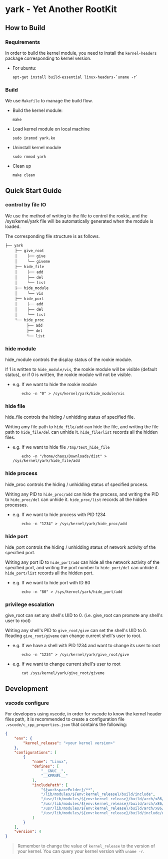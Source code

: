 # yark - Yet Another RootKit

## How to Build

### Requirements

In order to build the kernel module, you need to install the `kernel-headers` package corresponding to kernel version.

- For ubuntu:

    ```shell
    apt-get install build-essential linux-headers-`uname -r`
    ```

### Build

We use `Makefile` to manage the build flow.

- Build the kernel module:

    ```shell
    make
    ```

- Load kernel module on local machine

    ```shell
    sudo insmod yark.ko
    ```

- Uninstall kernel module

    ```shell
    sudo rmmod yark
    ```

- Clean up

    ```shell
    make clean
    ```

## Quick Start Guide

### control by file IO
    
We use the method of writing to the file to control the rookie, and the /sys/kernel/yark file will be automatically generated when the module is loaded.

The corresponding file structure is as follows.

```shell
├── yark
　　 ├── give_root
　　 │　   ├── give
　　 │　   └── giveme
　　 ├── hide_file 
　　 │　   ├── add
　　 │　   ├── del
　　 │　   └── list
　　 ├── hide_module
　　 │　   └── vis
　　 ├── hide_port
　　 │　   ├── add
　　 │　   ├── del
　　 │　   └── list
　　 └── hide_proc
　 　　　  ├── add
 　　　　  ├── del
　　　　   └── list
```

### hide module

hide_module controls the display status of the rookie module.

If 1 is written to `hide_module/vis`, the rookie module will be visible (default status), or if 0 is written, the rookie module will not be visible.

- e.g. If we want to hide the rookie module

    ```shell
        echo -n "0" > /sys/kernel/yark/hide_module/vis
    ```

### hide file

hide_file controls the hiding / unhidding status of specified file.

Writing amy file path to `hide_file/add` can hide the file, and writing the file path to `hide_file/del` can unhide it. `hide_file/list` records all the hidden files.

- e.g. If we want to hide file `/tmp/test_hide_file`

    ```shell
        echo -n "/home/chaos/Downloads/dist" > /sys/kernel/yark/hide_file/add
    ```

### hide process

hide_proc controls the hiding / unhidding status of specified process.

Writing any PID to `hide_proc/add` can hide the process, and writing the PID to `hide_proc/del` can unhide it. `hide_proc/list` records all the hidden processes.

- e.g. If we want to hide process with PID 1234

    ```shell
        echo -n "1234" > /sys/kernel/yark/hide_proc/add
    ```

### hide port

hide_port controls the hiding / unhidding status of network activity of the specified port.

Writing any port ID to `hide_port/add` can hide all the network activity of the specified port, and writing the port number to `hide_port/del` can unhide it. `hide_port/list` records all the hidden port.

- e.g. If we want to hide port with ID 80

    ```shell
        echo -n "80" > /sys/kernel/yark/hide_port/add
    ```

### privilege escalation

give_root can set any shell's UID to 0. (i.e. give_root can promote any shell's user to root)

Writing any shell's PID to `give_root/give` can set the shell's UID to 0. Reading `give_root/giveme` can change current shell's user to root.

- e.g. If we have a shell with PID 1234 and want to change its user to root

    ```shell
        echo -n "1234" > /sys/kernel/yark/give_root/give
    ```
- e.g. If we want to change current shell's user to root

    ```shell
        cat /sys/kernel/yark/give_root/giveme
    ```

## Development

### vscode configure

For developers using vscode, in order for vscode to know the kernel header files path, it is recommended to create a configuration file `.vscode/c_cpp_properties.json` that contains the following:

```json
{
    "env": {
        "kernel_release": "<your kernel version>"
    },
    "configurations": [
        {
            "name": "Linux",
            "defines": [
                "__GNUC__",
                "__KERNEL__"
            ],
            "includePath": [
                "${workspaceFolder}/**",
                "/lib/modules/${env:kernel_release}/build/include",
                "/usr/lib/modules/${env:kernel_release}/build/arch/x86/include/asm",
                "/usr/lib/modules/${env:kernel_release}/build/arch/x86/include",
                "/usr/lib/modules/${env:kernel_release}/build/arch/x86/include/generated",
                "/usr/lib/modules/${env:kernel_release}/build/include/uapi"
            ]
        }
    ],
    "version": 4
}
```

> Remember to change the value of `kernel_release` to the version of your kernel. You can query your kernel version with `uname -r`.

